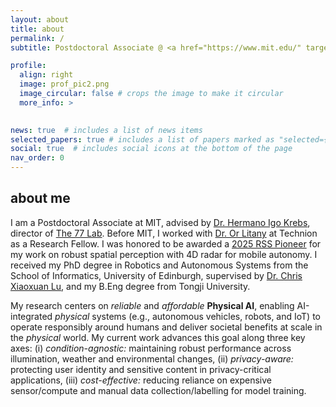 ```yaml
---
layout: about
title: about
permalink: /
subtitle: Postdoctoral Associate @ <a href="https://www.mit.edu/" target="_blank">Massachusetts Institute of Technology</a> 

profile:
  align: right
  image: prof_pic2.png
  image_circular: false # crops the image to make it circular
  more_info: >
    

news: true  # includes a list of news items
selected_papers: true # includes a list of papers marked as "selected={true}"
social: true  # includes social icons at the bottom of the page
nav_order: 0
---
```

<h2>about me</h2>
I am a Postdoctoral Associate at MIT, advised by <a href="https://meche.mit.edu/people/faculty/hikrebs@mit.edu" target="_blank">Dr. Hermano Igo Krebs</a>, director of <a href="https://the77lab.mit.edu/" target="_blank">The 77 Lab</a>. Before MIT, I worked with <a href="https://orlitany.github.io/" target="_blank">Dr. Or Litany</a> at Technion as a Research Fellow. I was honored to be awarded a <a href="https://sites.google.com/view/rsspioneers2025/participants?authuser=0" target="_blank">2025 RSS Pioneer</a> for my work on robust spatial perception with 4D radar for mobile autonomy. I received my PhD degree in Robotics and Autonomous Systems from the School of Informatics, University of Edinburgh, supervised by <a href="https://christopherlu.github.io/" target="_blank">Dr. Chris Xiaoxuan Lu</a>, and my B.Eng degree from Tongji University.

My research centers on *reliable* and *affordable*  **Physical AI**, enabling AI-integrated *physical* systems (e.g., autonomous vehicles, robots, and IoT) to operate responsibly around humans and deliver societal benefits at scale in the *physical* world. My current work advances this goal along three key axes: (i) *condition-agnostic:* maintaining robust performance across illumination, weather and environmental changes, (ii) *privacy-aware:* protecting user identity and sensitive content in privacy-critical applications, (iii) *cost-effective:* reducing reliance on expensive sensor/compute and manual data collection/labelling for model training.

<!-- 
My research focuses on advancing the robustness, efficiency, and privacy-awarness of spatial perception for **Physical AI** systems. These efforts making AI to better support physical systems such as autonomous vehicles and robots, IoT and xR, aiming to facilitate their **widespread, long-horizon and non-intrusive** deployment in the wild.  -->

<!-- <img src="../assets/img/research_interest.png" alt="Sample Figure" width="600"> -->

<!-- I am also keen to incorporate full-spectral multi-modal fusion into my research field. -->

<!-- Before coming to Edinburgh, I received my B.Eng degree with the highest honour - <a href="https://news.tongji.edu.cn/info/1003/76035.htm?ivk_sa=1023197a" target="_blank" rel="noopener">Academic Star</a> and was awarded double National Scholarships from <a href="https://en.tongji.edu.cn" target="_blank" rel="noopener">Tongji University</a> (2017-2021). -->

<!-- where I worked in the <a href="https://vision4robotics.github.io/" target="_blank">V4R lab</a> under the supervision of <a href="https://www.researchgate.net/profile/Changhong-Fu" target="_blank">Dr. Changhong Fu</a>. In August 2020, I visited Tsinghua University and conducted on-site research under the supervison of <a href="https://ieeexplore.ieee.org/author/38237039900" target="_blank">Dr. Geng Lu</a>.  -->
<!-- 👉 I am looking for self-motivated UG/Ms students to work with me and my collaborators at UoE/UCL/ETH/MIT/Oxford/Cambridge/NTU on **cutting-edge** research projects. -->

<!-- , including but not limited to: 
-  **Mapping**: All-day scene completion with thermal imaging for mobile autonomy  
-  **Scene Understanding**: Robust and low-cost perception enabled by surrounding 4D radars
-  **Human Motion**: Human motion reconstruction from mmWave raw data via Diffusion
-  **Representation Learning**: Pre-trained transformer for heterogeneous radar sensors -->

<!-- Support in the form of **sufficient** computational and sensory tools, robot platform, alongside **practical** supervision and direction, is available. Please contact directly via email if you are interested. -->

<!-- 👉 I am actively looking for a research intern position this year. Shoot me an email if you think I am a good fit!  -->
